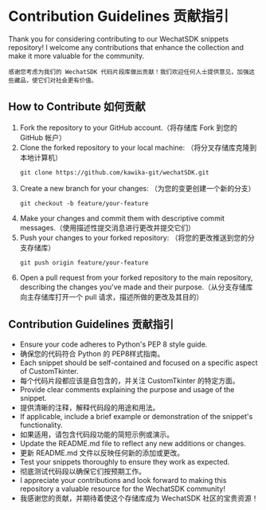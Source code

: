 # Contribution Guidelines  贡献指引

Thank you for considering contributing to our WechatSDK snippets repository! I welcome any contributions that enhance the collection and make it more valuable for the community.

`
感谢您考虑为我们的 WechatSDK 代码片段库做出贡献！我们欢迎任何人士提供意见，加强这些藏品，使它们对社会更有价值。
`

## How to Contribute  如何贡献

1. Fork the repository to your GitHub account.（将存储库 Fork 到您的 GitHub 帐户）
2. Clone the forked repository to your local machine: （将分叉存储库克隆到本地计算机）
   ```
   git clone https://github.com/kawika-git/wechatSDK.git
   ```
3. Create a new branch for your changes: （为您的变更创建一个新的分支）
   ```
   git checkout -b feature/your-feature
   ```
4. Make your changes and commit them with descriptive commit messages.（使用描述性提交消息进行更改并提交它们）
5. Push your changes to your forked repository: （将您的更改推送到您的分支存储库）
   ```
   git push origin feature/your-feature
   ```
6. Open a pull request from your forked repository to the main repository, describing the changes you've made and their purpose.（从分支存储库向主存储库打开一个 pull 请求，描述所做的更改及其目的）

## Contribution Guidelines  贡献指引

- Ensure your code adheres to Python's PEP 8 style guide.
- 确保您的代码符合 Python 的 PEP8样式指南。
- Each snippet should be self-contained and focused on a specific aspect of CustomTkinter.
- 每个代码片段都应该是自包含的，并关注 CustomTkinter 的特定方面。
- Provide clear comments explaining the purpose and usage of the snippet.
- 提供清晰的注释，解释代码段的用途和用法。
- If applicable, include a brief example or demonstration of the snippet's functionality.
- 如果适用，请包含代码段功能的简短示例或演示。
- Update the README.md file to reflect any new additions or changes.
- 更新 README.md 文件以反映任何新的添加或更改。
- Test your snippets thoroughly to ensure they work as expected.
- 彻底测试代码段以确保它们按预期工作。
- I appreciate your contributions and look forward to making this repository a valuable resource for the WechatSDK community!
- 我感谢您的贡献，并期待着使这个存储库成为 WechatSDK 社区的宝贵资源！
